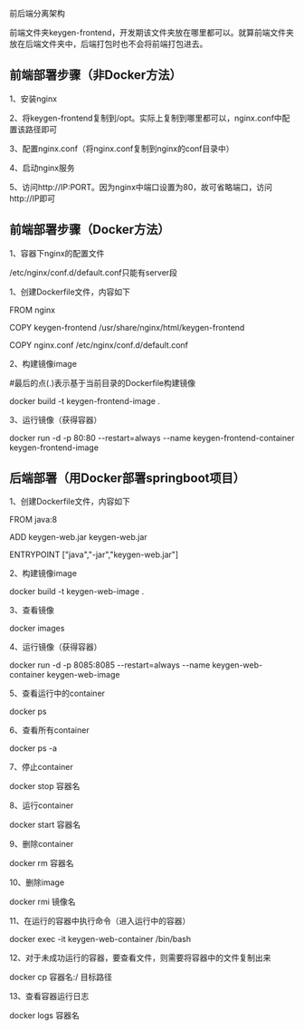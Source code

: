 前后端分离架构

前端文件夹keygen-frontend，开发期该文件夹放在哪里都可以。就算前端文件夹放在后端文件夹中，后端打包时也不会将前端打包进去。

## 前端部署步骤（非Docker方法） 

1、安装nginx 

2、将keygen-frontend复制到/opt。实际上复制到哪里都可以，nginx.conf中配置该路径即可 

3、配置nginx.conf（将nginx.conf复制到nginx的conf目录中） 

4、启动nginx服务 

5、访问http://IP:PORT。因为nginx中端口设置为80，故可省略端口，访问http://IP即可 

## 前端部署步骤（Docker方法） 

1、容器下nginx的配置文件 

/etc/nginx/conf.d/default.conf只能有server段

1、创建Dockerfile文件，内容如下 

FROM nginx 

COPY keygen-frontend /usr/share/nginx/html/keygen-frontend  

COPY nginx.conf /etc/nginx/conf.d/default.conf 

2、构建镜像image 

#最后的点(.)表示基于当前目录的Dockerfile构建镜像

docker build -t keygen-frontend-image . 

3、运行镜像（获得容器） 

docker run -d -p 80:80 --restart=always --name keygen-frontend-container keygen-frontend-image 

## 后端部署（用Docker部署springboot项目） 

1、创建Dockerfile文件，内容如下 

FROM java:8 

ADD keygen-web.jar keygen-web.jar 

ENTRYPOINT ["java","-jar","keygen-web.jar"] 

2、构建镜像image 

docker build -t keygen-web-image . 

3、查看镜像 

docker images 

4、运行镜像（获得容器） 

docker run -d -p 8085:8085 --restart=always --name keygen-web-container keygen-web-image 

5、查看运行中的container 

docker ps 

6、查看所有container 

docker ps -a

7、停止container 

docker stop 容器名 

8、运行container 

docker start 容器名 

9、删除container 

docker rm 容器名 

10、删除image 

docker rmi 镜像名 

11、在运行的容器中执行命令（进入运行中的容器） 

docker exec -it keygen-web-container /bin/bash 

12、对于未成功运行的容器，要查看文件，则需要将容器中的文件复制出来 

docker cp 容器名:/ 目标路径 

13、查看容器运行日志 

docker logs 容器名 

